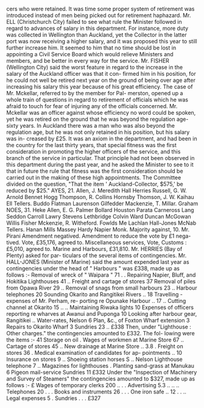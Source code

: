 cers who were retained. It was time some proper system of retirement was introduced instead of men being picked out for retirement haphazard. Mr. ELL (Christchurch City) failed to see what rule the Minister followed in regard to advances of salary in this department. For instance, more duty was collected in Wellington than Auckland, yet the Collector in the latter port was now receiving a higher salary, and it was proposed this year to still further increase him. It seemed to him that no time should be lost in appointing a Civil Service Board which would relieve Ministers and members, and be better in every way for the service. Mr. FISHER (Wellington City) said the worst feature in regard to the increase in the salary of the Auckland officer was that it con- firmed him in his position, for he could not well be retired next year on the ground of being over age after increasing his salary this year because of his great efficiency. The case of Mr. Mckellar, referred to by the member for Pal- merston, opened up a whole train of questions in regard to retirement of officials which he was afraid to touch for fear of injuring any of the officials concerned. Mr. Mckellar was an officer against whose efficiency no word could be spoken, yet he was retired on the ground that he was beyond the regulation age-sixty years. In Auckland there was a man who was also beyond the regulation age, but he was not only retained in his position, but his salary was in- creased by £25. It was an axiom in the department, and had been in the country for the last thirty years, that special fitness was the first consideration in promoting the higher officers of the service, and this branch of the service in particular. That principle had not been observed in this department during the past year, and he asked the Minister to see to it that in future the rule that fitness was the first consideration should be carried out in the making of these high appointments. The Committee divided on the question, "That the item ' Auckland-Collector, $575,' be reduced by $25." AYES, 21. Allen, J. Meredith Hall Herries Russell, G. W. Arnold Bennet Hogg Thompson, R. Collins Hornsby Thomson, J. W. Kaihau Ell Tellers. Buddo Flatman Laurenson Gilfedder Mackenzie, T. Millar. Graham NOES, 31. Heke Allen, E. G. Palmer Bollard Houston Parata Carneross Lang Seddon Carroll Lawry Stevens Lethbridge Colvin Ward Duncan McGowan Willis Fisher Mckenzie, R. Witheford. Fowlds Me Lachlan Hall-Jones McNab Tellers. Hanan Mills Massey Hardy Napier Monk. Majority against, 10. Mr. Pirani Amendment negatived. Amendment to reduce the vote by £1 nega- tived. Vote, £35,176, agreed to. Miscellaneous services, Vote, Customs : £5,010, agreed to. Marine and Harbours, £31,810. Mr. HERRIES (Bay of Plenty) asked for par- ticulars of the several items of contingencies. Mr. HALL-JONES (Minister of Marine) said the amount expended last year as contingencies under the head of " Harbours " was £338, made up as follows :- Removal of wreck of " Waipara " 71 . . Repairing Napier, Bluff, and Hokitika Lighthouses 41 .. Freight and cartage of stores 37 Removal of piles from Opawa River 29 .. Removal of snags from small harbours 23 .. Harbour telephones 20 Sounding Okarito and Rangitikei Rivers .. 18 Travelling - expenses of Mr. Perham, re- porting re Opunake Harbour .. 17 .. Cutting channel at Okarito 15 .. .. Maintaining Riwaka lights 10 Expenses of officers reporting re wharves at Awanui and Puponga 10 Looking after harbour gear, Rangitikei .. Water-rates, Nelson 6 Plan, &c., of Foxton Wharf extension 3 Repairs to Okarito Wharf 3 Sundries 23 .. £338 Then, under "Lighthouse : Other charges." the contingencies amounted to £332. The fol- lowing were the items :- 41 Storage on oil . Wages of workmen at Marine Store 67 .. Cartage of stores 45 .. New drainage at Marine Store .. 3.8 . Freight on stores 36 . Medical examination of candidates for ap- pointments .. 10 Insurance on stores 9 .. Shoeing station horses S .. Nelson Lighthouse telephone 7 .. Magazines for lighthouses . Planting sand-grass at Manukau 6 Pigeon mail-service Sundries 11 £332 Under the "Inspection of Machinery and Survey of Steamers" the contingencies amounted to $327, made up as follows :- £ Wages of temporary clerks 200 .. . . Advertising 5.3 .. .. .. Telephones 20 . . . Books and instruments 26 . . . One iron safe .. 12 . . .. Legal expenses 5 . Sundries . . . £327 